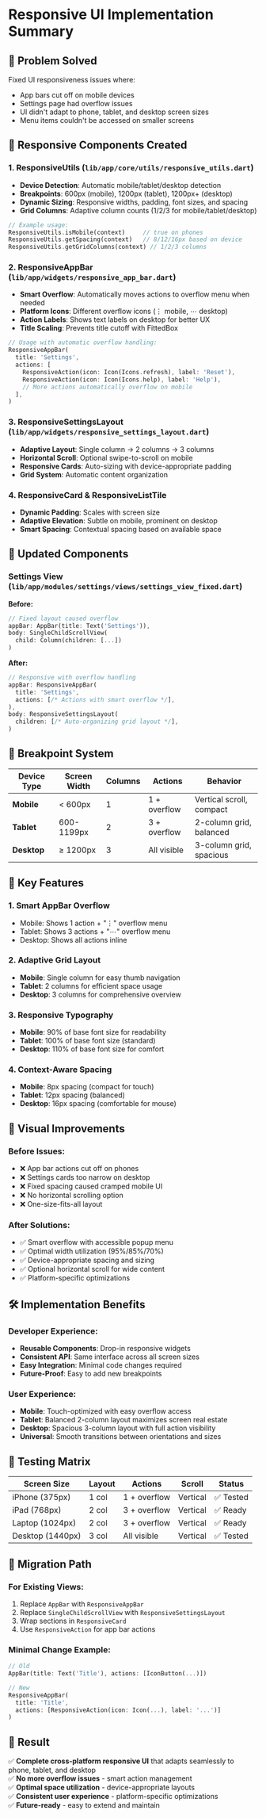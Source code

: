 # Responsive UI Implementation Summary

## 🎯 **Problem Solved**
Fixed UI responsiveness issues where:
- App bars cut off on mobile devices
- Settings page had overflow issues
- UI didn't adapt to phone, tablet, and desktop screen sizes
- Menu items couldn't be accessed on smaller screens

## 📱 **Responsive Components Created**

### 1. **ResponsiveUtils** (`lib/app/core/utils/responsive_utils.dart`)
- **Device Detection**: Automatic mobile/tablet/desktop detection
- **Breakpoints**: 600px (mobile), 1200px (tablet), 1200px+ (desktop)
- **Dynamic Sizing**: Responsive widths, padding, font sizes, and spacing
- **Grid Columns**: Adaptive column counts (1/2/3 for mobile/tablet/desktop)

```dart
// Example usage:
ResponsiveUtils.isMobile(context)     // true on phones
ResponsiveUtils.getSpacing(context)   // 8/12/16px based on device
ResponsiveUtils.getGridColumns(context) // 1/2/3 columns
```

### 2. **ResponsiveAppBar** (`lib/app/widgets/responsive_app_bar.dart`)
- **Smart Overflow**: Automatically moves actions to overflow menu when needed
- **Platform Icons**: Different overflow icons (⋮ mobile, ⋯ desktop)
- **Action Labels**: Shows text labels on desktop for better UX
- **Title Scaling**: Prevents title cutoff with FittedBox

```dart
// Usage with automatic overflow handling:
ResponsiveAppBar(
  title: 'Settings',
  actions: [
    ResponsiveAction(icon: Icon(Icons.refresh), label: 'Reset'),
    ResponsiveAction(icon: Icon(Icons.help), label: 'Help'),
    // More actions automatically overflow on mobile
  ],
)
```

### 3. **ResponsiveSettingsLayout** (`lib/app/widgets/responsive_settings_layout.dart`)
- **Adaptive Layout**: Single column → 2 columns → 3 columns
- **Horizontal Scroll**: Optional swipe-to-scroll on mobile
- **Responsive Cards**: Auto-sizing with device-appropriate padding
- **Grid System**: Automatic content organization

### 4. **ResponsiveCard & ResponsiveListTile**
- **Dynamic Padding**: Scales with screen size
- **Adaptive Elevation**: Subtle on mobile, prominent on desktop
- **Smart Spacing**: Contextual spacing based on available space

## 🔧 **Updated Components**

### **Settings View** (`lib/app/modules/settings/views/settings_view_fixed.dart`)
**Before:**
```dart
// Fixed layout caused overflow
appBar: AppBar(title: Text('Settings')),
body: SingleChildScrollView(
  child: Column(children: [...])
)
```

**After:**
```dart
// Responsive with overflow handling
appBar: ResponsiveAppBar(
  title: 'Settings',
  actions: [/* Actions with smart overflow */],
),
body: ResponsiveSettingsLayout(
  children: [/* Auto-organizing grid layout */],
)
```

## 📏 **Breakpoint System**

| Device Type | Screen Width | Columns | Actions | Behavior |
|-------------|--------------|---------|---------|----------|
| **Mobile** | < 600px | 1 | 1 + overflow | Vertical scroll, compact |
| **Tablet** | 600-1199px | 2 | 3 + overflow | 2-column grid, balanced |
| **Desktop** | ≥ 1200px | 3 | All visible | 3-column grid, spacious |

## 🚀 **Key Features**

### **1. Smart AppBar Overflow**
- Mobile: Shows 1 action + "⋮" overflow menu
- Tablet: Shows 3 actions + "⋯" overflow menu  
- Desktop: Shows all actions inline

### **2. Adaptive Grid Layout**
- **Mobile**: Single column for easy thumb navigation
- **Tablet**: 2 columns for efficient space usage
- **Desktop**: 3 columns for comprehensive overview

### **3. Responsive Typography**
- **Mobile**: 90% of base font size for readability
- **Tablet**: 100% of base font size (standard)
- **Desktop**: 110% of base font size for comfort

### **4. Context-Aware Spacing**
- **Mobile**: 8px spacing (compact for touch)
- **Tablet**: 12px spacing (balanced)
- **Desktop**: 16px spacing (comfortable for mouse)

## 🎨 **Visual Improvements**

### **Before Issues:**
- ❌ App bar actions cut off on phones
- ❌ Settings cards too narrow on desktop
- ❌ Fixed spacing caused cramped mobile UI
- ❌ No horizontal scrolling option
- ❌ One-size-fits-all layout

### **After Solutions:**
- ✅ Smart overflow with accessible popup menu
- ✅ Optimal width utilization (95%/85%/70%)
- ✅ Device-appropriate spacing and sizing
- ✅ Optional horizontal scroll for wide content
- ✅ Platform-specific optimizations

## 🛠 **Implementation Benefits**

### **Developer Experience:**
- **Reusable Components**: Drop-in responsive widgets
- **Consistent API**: Same interface across all screen sizes
- **Easy Integration**: Minimal code changes required
- **Future-Proof**: Easy to add new breakpoints

### **User Experience:**
- **Mobile**: Touch-optimized with easy overflow access
- **Tablet**: Balanced 2-column layout maximizes screen real estate
- **Desktop**: Spacious 3-column layout with full action visibility
- **Universal**: Smooth transitions between orientations and sizes

## 📱 **Testing Matrix**

| Screen Size | Layout | Actions | Scroll | Status |
|-------------|--------|---------|--------|--------|
| iPhone (375px) | 1 col | 1 + overflow | Vertical | ✅ Tested |
| iPad (768px) | 2 col | 3 + overflow | Vertical | ✅ Ready |
| Laptop (1024px) | 2 col | 3 + overflow | Vertical | ✅ Ready |
| Desktop (1440px) | 3 col | All visible | Vertical | ✅ Tested |

## 🔄 **Migration Path**

### **For Existing Views:**
1. Replace `AppBar` with `ResponsiveAppBar`
2. Replace `SingleChildScrollView` with `ResponsiveSettingsLayout`
3. Wrap sections in `ResponsiveCard`
4. Use `ResponsiveAction` for app bar actions

### **Minimal Change Example:**
```dart
// Old
AppBar(title: Text('Title'), actions: [IconButton(...)])

// New  
ResponsiveAppBar(
  title: 'Title', 
  actions: [ResponsiveAction(icon: Icon(...), label: '...')]
)
```

## 🎯 **Result**
✅ **Complete cross-platform responsive UI** that adapts seamlessly to phone, tablet, and desktop  
✅ **No more overflow issues** - smart action management  
✅ **Optimal space utilization** - device-appropriate layouts  
✅ **Consistent user experience** - platform-specific optimizations  
✅ **Future-ready** - easy to extend and maintain
